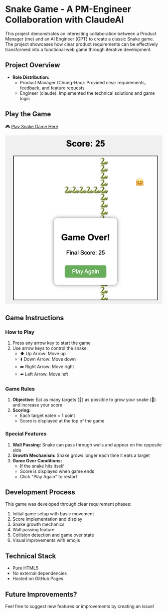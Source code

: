 # Snake Game - A PM-Engineer Collaboration with ClaudeAI

This project demonstrates an interesting collaboration between a Product Manager (me) and an AI Engineer (GPT) to create a classic Snake game. The project showcases how clear product requirements can be effectively transformed into a functional web game through iterative development.

## Project Overview

- **Role Distribution:**
  - Product Manager (Chung-Hao): Provided clear requirements, feedback, and feature requests
  - Engineer (claude): Implemented the technical solutions and game logic

## Play the Game

🎮 [Play Snake Game Here](https://lch99310.github.io/snake-game-completely-created-by-gpt-4o/)

![snake-game](screenshot_of_snake_game.png)

## Game Instructions

### How to Play
1. Press any arrow key to start the game
2. Use arrow keys to control the snake:
   - ⬆️ Up Arrow: Move up
   - ⬇️ Down Arrow: Move down
   - ➡️ Right Arrow: Move right
   - ⬅️ Left Arrow: Move left

### Game Rules
1. **Objective:** Eat as many targets (🤗) as possible to grow your snake (🐍) and increase your score
2. **Scoring:**
   - Each target eaten = 1 point
   - Score is displayed at the top of the game

### Special Features
1. **Wall Passing:** Snake can pass through walls and appear on the opposite side
2. **Growth Mechanism:** Snake grows longer each time it eats a target
3. **Game Over Conditions:**
   - If the snake hits itself
   - Score is displayed when game ends
   - Click "Play Again" to restart

## Development Process

This game was developed through clear requirement phases:
1. Initial game setup with basic movement
2. Score implementation and display
3. Snake growth mechanics
4. Wall passing feature
5. Collision detection and game over state
6. Visual improvements with emojis

## Technical Stack
- Pure HTML5
- No external dependencies
- Hosted on GitHub Pages

## Future Improvements?
Feel free to suggest new features or improvements by creating an issue!
